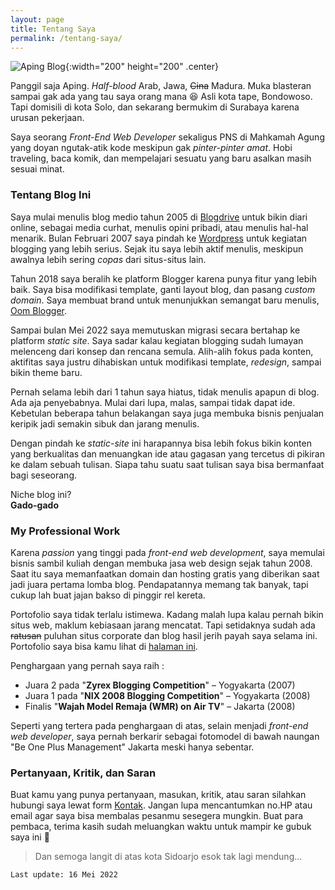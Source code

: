 ```yaml
---
layout: page
title: Tentang Saya
permalink: /tentang-saya/
---
```

![Aping Blog](https://blogger.googleusercontent.com/img/b/R29vZ2xl/AVvXsEiguR3zEEjaLHBHO0EvX4GuYpiFM1q2yA3llsmg2MjOlZQsOddOddxBS7BbMzdCx7DA6Jn-HoFSPIuKe3NwtYbweE49_fEcTwFBTlWYt8NaMYsiL2t5aeLTJY86Itu3Vc61OkkUmLLl1Y3nkmrSO5_y7c--KCOyzZ2Uv8UuM6Ezq7GCs0vcJPI4Q7f-2Q/w200-h200/avatar.png "Aping Blog"){:width="200" height="200" .center}

Panggil saja Aping. *Half-blood* Arab, Jawa, ~~Cina~~ Madura. Muka blasteran sampai gak ada yang tau saya orang mana 😆 Asli kota tape, Bondowoso. Tapi domisili di kota Solo, dan sekarang bermukim di Surabaya karena urusan pekerjaan.

Saya seorang *Front-End Web Developer* sekaligus PNS di Mahkamah Agung yang doyan ngutak-atik kode meskipun gak *pinter-pinter amat*. Hobi traveling, baca komik, dan mempelajari sesuatu yang baru asalkan masih sesuai minat.

### Tentang Blog Ini

Saya mulai menulis blog medio tahun 2005 di [Blogdrive](http://safril.blogdrive.com "Safril Blog") untuk bikin diari online, sebagai media curhat, menulis opini pribadi, atau menulis hal-hal menarik. Bulan Februari 2007 saya pindah ke [Wordpress](https://safril.wordpress.com "Just Another Funtastic Blog") untuk kegiatan blogging yang lebih serius. Sejak itu saya lebih aktif menulis, meskipun awalnya lebih sering *copas* dari situs-situs lain.

Tahun 2018 saya beralih ke platform Blogger karena punya fitur yang lebih baik. Saya bisa modifikasi template, ganti layout blog, dan pasang *custom domain*. Saya membuat brand untuk menunjukkan semangat baru menulis, [Oom Blogger](https://oom.web.id "Oom Blogger").

Sampai bulan Mei 2022 saya memutuskan migrasi secara bertahap ke platform *static site*. Saya sadar kalau kegiatan blogging sudah lumayan melenceng dari konsep dan rencana semula. Alih-alih fokus pada konten, aktifitas saya justru dihabiskan untuk modifikasi template, *redesign*, sampai bikin theme baru.

Pernah selama lebih dari 1 tahun saya hiatus, tidak menulis apapun di blog. Ada aja penyebabnya. Mulai dari lupa, malas, sampai tidak dapat ide. Kebetulan beberapa tahun belakangan saya juga membuka bisnis penjualan keripik jadi semakin sibuk dan jarang menulis.

Dengan pindah ke *static-site* ini harapannya bisa lebih fokus bikin konten yang berkualitas dan menuangkan ide atau gagasan yang tercetus di pikiran ke dalam sebuah tulisan. Siapa tahu suatu saat tulisan saya bisa bermanfaat bagi seseorang.

Niche blog ini?<br/>
**Gado-gado**

### My Professional Work

Karena *passion* yang tinggi pada *front-end web development*, saya memulai bisnis sambil kuliah dengan membuka jasa web design sejak tahun 2008. Saat itu saya memanfaatkan domain dan hosting gratis yang diberikan saat jadi juara pertama lomba blog. Pendapatannya memang tak banyak, tapi cukup lah buat jajan bakso di pinggir rel kereta.

Portofolio saya tidak terlalu istimewa. Kadang malah lupa kalau pernah bikin situs web, maklum kebiasaan jarang mencatat. Tapi setidaknya sudah ada ~~ratusan~~ puluhan situs corporate dan blog hasil jerih payah saya selama ini. Portofolio saya bisa kamu lihat di [halaman ini](/portofolio/ "Portofolio Saya").

Penghargaan yang pernah saya raih :
* Juara 2 pada "**Zyrex Blogging Competition**" – Yogyakarta (2007)
* Juara 1 pada "**NIX 2008 Blogging Competition**" – Yogyakarta (2008)
* Finalis "**Wajah Model Remaja (WMR) on Air TV**" – Jakarta (2008)

Seperti yang tertera pada penghargaan di atas, selain menjadi *front-end web developer*, saya pernah berkarir sebagai fotomodel di bawah naungan "Be One Plus Management" Jakarta meski hanya sebentar.

### Pertanyaan, Kritik, dan Saran

Buat kamu yang punya pertanyaan, masukan, kritik, atau saran silahkan hubungi saya lewat form [Kontak](/kontak/ "Hubungi Saya"). Jangan lupa mencantumkan no.HP atau email agar saya bisa membalas pesanmu sesegera mungkin. Buat para pembaca, terima kasih sudah meluangkan waktu untuk mampir ke gubuk saya ini 🙏

> Dan semoga langit di atas kota Sidoarjo esok tak lagi mendung...


```Last update: 16 Mei 2022```
